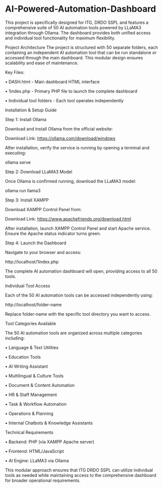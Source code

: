 # AI-Powered-Automation-Dashboard
This project is specifically designed for ITG, DRDO SSPL and features a comprehensive suite of 50 AI automation tools powered by LLaMA3 integration through Ollama. The dashboard provides both unified access and individual tool functionality for maximum flexibility.

Project Architecture
The project is structured with 50 separate folders, each containing an independent AI automation tool that can be run standalone or accessed through the main dashboard. This modular design ensures scalability and ease of maintenance.

Key Files:

•	DASH.html - Main dashboard HTML interface

•	1index.php - Primary PHP file to launch the complete dashboard

•	Individual tool folders - Each tool operates independently

Installation & Setup Guide

Step 1: Install Ollama

Download and install Ollama from the official website:

Download Link: https://ollama.com/download/windows

After installation, verify the service is running by opening a terminal and executing:

ollama serve


Step 2: Download LLaMA3 Model

Once Ollama is confirmed running, download the LLaMA3 model:

ollama run llama3

Step 3: Install XAMPP

Download XAMPP Control Panel from:

Download Link: https://www.apachefriends.org/download.html

After installation, launch XAMPP Control Panel and start Apache service. Ensure the Apache status indicator turns green.

Step 4: Launch the Dashboard

Navigate to your browser and access:

http://localhost/1index.php

The complete AI automation dashboard will open, providing access to all 50 tools.

Individual Tool Access

Each of the 50 AI automation tools can be accessed independently using:

http://localhost/folder-name

Replace folder-name with the specific tool directory you want to access.

Tool Categories Available


The 50 AI automation tools are organized across multiple categories including:

•	Language & Text Utilities

•	Education Tools

•	AI Writing Assistant

•	Multilingual & Culture Tools

•	Document & Content Automation

•	HR & Staff Management

•	Task & Workflow Automation

•	Operations & Planning

•	Internal Chatbots & Knowledge Assistants


Technical Requirements

•	Backend: PHP (via XAMPP Apache server)

•	Frontend: HTML/JavaScript

•	AI Engine: LLaMA3 via Ollama

This modular approach ensures that ITG DRDO SSPL can utilize individual tools as needed while maintaining access to the comprehensive dashboard for broader operational requirements.

